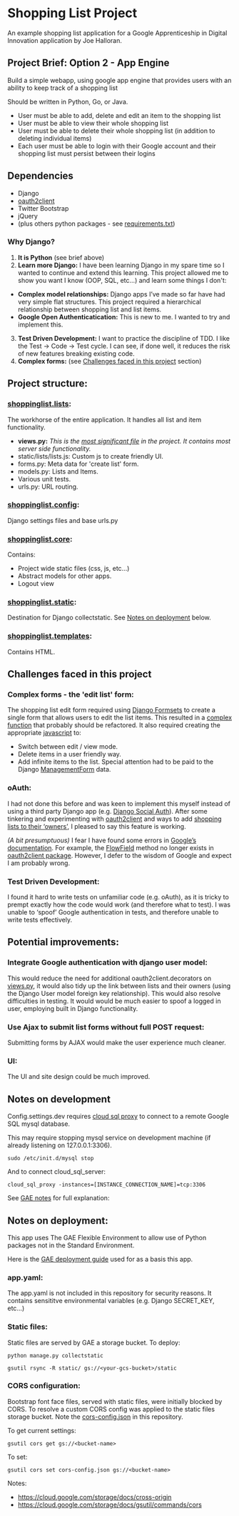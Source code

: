 ﻿#  Shopping List Project

An example shopping list application for a Google Apprenticeship in Digital Innovation application by Joe Halloran. 

## Project Brief: Option 2 - App Engine

Build a simple webapp, using google app engine that provides users with an ability to keep track of a shopping list

Should be written in Python, Go, or Java.
* User must be able to add, delete and edit an item to the shopping list
* User must be able to view their whole shopping list
* User must be able to delete their whole shopping list (in addition to deleting individual items)
* Each user must be able to login with their Google account and their shopping list must persist between their logins

## Dependencies

* Django
* [oauth2client](https://github.com/google/oauth2client)
* Twitter Bootstrap
* jQuery
* (plus others python packages - see [requirements.txt](https://github.com/joehalloran/shoppinglist_project/blob/master/shoppinglist/requirements.txt))

### Why Django?
1. **It is Python**
(see brief above)
2. **Learn more Django:** I have been learning Django in my spare time so I wanted to continue and extend this learning. This project allowed me to show you want I know (OOP, SQL, etc…) and learn some things I don't:
  * **Complex model relationships:**
Django apps I’ve made so far have had very simple flat structures. This project required a hierarchical relationship between shopping list and list items.
  * **Google Open Authenticatication:**
This is new to me. I wanted to try and implement this.

3. **Test Driven Development:**
I want to practice the discipline of TDD. I like the Test -> Code -> Test cycle. I can see, if done well, it reduces the risk of new features breaking existing code.
4. **Complex forms:**
(see [Challenges faced in this project](https://github.com/joehalloran/shoppinglist_project#the-edit-list-form) section)

## Project structure:

### [shoppinglist.lists](https://github.com/joehalloran/shoppinglist_project/tree/master/shoppinglist/lists):
The workhorse of the entire application. It handles all list and item functionality.
* **views.py:** _This is the [most significant file](https://github.com/joehalloran/shoppinglist_project/blob/master/shoppinglist/lists/views.py) in the project. It contains most server side functionality._
* static/lists/lists.js: Custom js to create friendly UI.
* forms.py: Meta data for 'create list' form.
* models.py: Lists and Items.
* Various unit tests.
* urls.py: URL routing.


### [shoppinglist.config](https://github.com/joehalloran/shoppinglist_project/tree/master/shoppinglist/config):
Django settings files and base urls.py

### [shoppinglist.core](https://github.com/joehalloran/shoppinglist_project/tree/master/shoppinglist/core):
Contains:
* Project wide static files (css, js, etc...)
* Abstract models for other apps.
* Logout view

### [shoppinglist.static](https://github.com/joehalloran/shoppinglist_project/tree/master/shoppinglist/static):
Destination for Django collectstatic. See [Notes on deployment](https://github.com/joehalloran/shoppinglist_project#notes-on-deployment) below.

### [shoppinglist.templates](https://github.com/joehalloran/shoppinglist_project/tree/master/shoppinglist/templates):
Contains HTML.

## Challenges faced in this project

### Complex forms - the 'edit list' form:
The shopping list edit form required using [Django Formsets](https://docs.djangoproject.com/en/1.10/topics/forms/formsets/) to create a single form that allows users to edit the list items. This resulted in a [complex function](https://github.com/joehalloran/shoppinglist_project/blob/master/shoppinglist/lists/views.py#L96) that probably should be refactored. It also required creating the appropriate [javascript](https://github.com/joehalloran/shoppinglist_project/blob/master/shoppinglist/lists/static/lists/lists.js) to:
  * Switch between edit / view mode.
  * Delete items in a user friendly way.
  * Add infinite items to the list. Special attention had to be paid to the Django [ManagementForm](https://docs.djangoproject.com/en/1.10/topics/forms/formsets/#understanding-the-managementform) data.

### oAuth:
I had not done this before and was keen to implement this myself instead of using a third party Django app (e.g. [Django Social Auth](https://github.com/omab/django-social-auth)). After some tinkering and experimenting with [oauth2client](https://github.com/google/oauth2client) and ways to add [shopping lists to their ‘owners’](https://github.com/joehalloran/shoppinglist_project/blob/master/shoppinglist/lists/views.py#L60), I pleased to say this feature is working.

*(A bit presumptuous)*
I fear I have found some errors in [Google’s documentation](https://developers.google.com/api-client-library/python/guide/django). For example, the [FlowField](https://developers.google.com/api-client-library/python/guide/django#flows) method no longer exists in [oauth2client package](https://github.com/google/oauth2client). However, I defer to the wisdom of Google and expect I am probably wrong.

### Test Driven Development:
I found it hard to write tests on unfamiliar code (e.g. oAuth), as it is tricky to prempt exactly how the code would work (and therefore what to test). I was unable to ‘spoof’ Google authentication in tests, and therefore unable to write tests effectively.


## Potential improvements:

### Integrate Google authentication with django user model:
This would reduce the need for additional oauth2client.decorators on [views.py](https://github.com/joehalloran/shoppinglist_project/blob/master/shoppinglist/lists/views.py), it would also tidy up the link between lists and their owners (using the Django User model foreign key relationship). This would also resolve difficulties in testing. It would would be much easier to spoof a logged in user, employing built in Django functionality.

### Use Ajax to submit list forms without full POST request:
Submitting forms by AJAX would make the user experience much cleaner.

### UI:
The UI and site design could be much improved.

## Notes on development

Config.settings.dev requires [cloud sql proxy](https://cloud.google.com/sql/docs/sql-proxy) to connect to a remote Google SQL mysql database.

This may require stopping mysql service on development machine (if already listening on 127.0.0.1:3306).

```
sudo /etc/init.d/mysql stop
```

And to connect cloud_sql_server:

```
cloud_sql_proxy -instances=[INSTANCE_CONNECTION_NAME]=tcp:3306
```

See [GAE notes](https://cloud.google.com/python/django/flexible-environment) for full explanation:

## Notes on deployment:

This app uses The GAE Flexible Environment to allow use of Python packages not in the Standard Environment.

Here is the [GAE deployment guide](https://cloud.google.com/python/django/flexible-environment) used for as a basis this app.

### app.yaml:
The app.yaml is not included in this repository for security reasons. It contains sensititve environmental variables (e.g. Django SECRET_KEY, etc…)

### Static files:
Static files are served by GAE a storage bucket. To deploy:
```
python manage.py collectstatic
```
```
gsutil rsync -R static/ gs://<your-gcs-bucket>/static
```
### CORS configuration:
Bootstrap font face files, served with static files, were initially blocked by CORS. To resolve a custom CORS config was applied to the static files storage bucket. Note the [cors-config.json](https://github.com/joehalloran/shoppinglist_project/blob/master/shoppinglist/cors-config.json) in this repository.

To get current settings:
```
gsutil cors get gs://<bucket-name>
```
To set:
```
gsutil cors set cors-config.json gs://<bucket-name>
```

Notes:
* https://cloud.google.com/storage/docs/cross-origin
* https://cloud.google.com/storage/docs/gsutil/commands/cors
